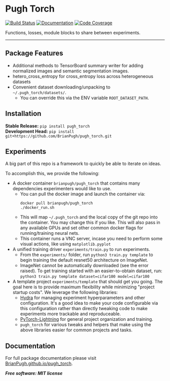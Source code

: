 # Pugh Torch

[![Build Status](https://github.com/BrianPugh/pugh_torch/workflows/Build%20Master/badge.svg)](https://github.com/BrianPugh/pugh_torch/actions)
[![Documentation](https://github.com/BrianPugh/pugh_torch/workflows/Documentation/badge.svg)](https://BrianPugh.github.io/pugh_torch)
[![Code Coverage](https://codecov.io/gh/BrianPugh/pugh_torch/branch/master/graph/badge.svg)](https://codecov.io/gh/BrianPugh/pugh_torch)

Functions, losses, module blocks to share between experiments.

---

## Package Features
* Additional methods to TensorBoard summary writer for adding normalized images and semantic segmentation images.
* hetero_cross_entropy for cross_entropy loss across heterogeneous datasets
* Convenient dataset downloading/unpacking to `~/.pugh_torch/datasets/`.
    * You can override this via the ENV variable `ROOT_DATASET_PATH`.

## Installation
**Stable Release:** `pip install pugh_torch`<br>
**Development Head:** `pip install git+https://github.com/BrianPugh/pugh_torch.git`

## Experiments
A big part of this repo is a framework to quickly be able to iterate on ideas.

To accomplish this, we provide the following:
* A docker container `brianpugh/pugh_torch` that contains many dependencies
  experimenters would like to use.
    * You can pull the docker image and launch the container via:
        ```
        docker pull brianpugh/pugh_torch
        ./docker_run.sh
        ```
    * This will map `~/.pugh_torch` and the local copy of the git repo 
      into the container. You may change this if you like.
      This will also pass in any available GPUs and set other common
      docker flags for running/training neural nets.
    * This container runs a VNC server, incase you need to perform some visual
      actions, like using `matplotlib.pyplot`
* A unified training driver `experiments/train.py` to run experiments.
    * From the `experiments/` folder, run `python3 train.py template` to begin
      training the default resnet50 architecture on ImageNet.
    * ImageNet cannot be automatically downloaded (see the error raised). To
      get training started with an easier-to-obtain dataset, run:
          ```
          python3 train.py template dataset=cifar100 model=cifar100
          ```
* A template project `experiments/template` that should get you going. The goal
  here is to  provide maximum flexibility while minimizing "project startup
  costs". We leverage the following libraries:
    * [Hydra](https://github.com/facebookresearch/hydra) for managing experiment
      hyperparameters and other configuration. It's a good idea to make your 
      code configurable via this configuration rather than directly tweaking 
      code to make experiments more trackable and reproduceable.
    * [PyTorch-Lightning](https://github.com/PyTorchLightning/pytorch-lightning)
      for general project organization and training.
    * `pugh_torch` for various tweaks and helpers that make using the above
      libraries easier for common projects and tasks.

## Documentation
For full package documentation please visit [BrianPugh.github.io/pugh_torch](https://BrianPugh.github.io/pugh_torch).

***Free software: MIT license***

